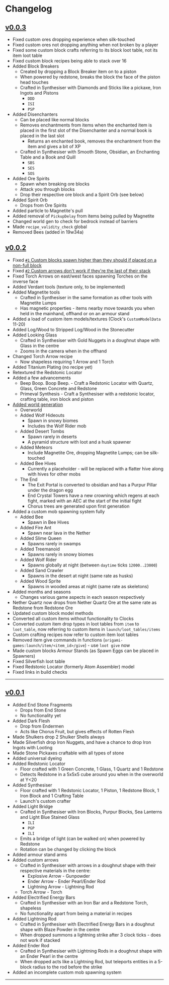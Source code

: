 Changelog
=========

## [v0.0.3](https://github.com/origami-games/launch/tree/v0.0.3)
- Fixed custom ores dropping experience when silk-touched
- Fixed custom ores not dropping anything when not broken by a player
- Fixed some custom block crafts referring to its block loot table, not its item loot table
- Fixed custom block recipes being able to stack over 16
- Added Block Breakers
    - Created by dropping a Block Breaker item on to a piston
    - When powered by redstone, breaks the block the face of the piston head touches
    - Crafted in Synthesiser with Diamonds and Sticks like a pickaxe, Iron Ingots and Pistons
        - `DDD`
        - `ISI`
        - `PSP`
- Added Disenchanters
    - Can be placed like normal blocks
    - Removes enchantments from items when the enchanted item is placed in the first slot of the Disenchanter and a normal book is placed in the last slot
        - Returns an enchanted book, removes the enchantment from the item and gives a bit of XP
    - Crafted in Synthesiser with Smooth Stone, Obsidian, an Enchanting Table and a Book and Quill
        - `SBS`
        - `SES`
        - `SOS`
- Added Ore Spirits
    - Spawn when breaking ore blocks
    - Attack you through blocks
    - Drop their respective ore block and a Spirit Orb (see below)
- Added Spirit Orb
    - Drops from Ore Spirits
- Added particle to Magnetite's pull
- Added removal of `PickupDelay` from items being pulled by Magnetite
- Changed world gen to check for bedrock instead of barriers
- Made `recipe_validity_check` global
- Removed Bees (added in 19w34a)

## [v0.0.2](https://github.com/origami-games/launch/tree/v0.0.2)
- Fixed [`#1` Custom blocks spawn higher than they should if placed on a non-full block](https://github.com/origami-games/launch/issues/1)
- Fixed [`#2` Custom arrows don't work if they're the last of their stack](https://github.com/origami-games/launch/issues/2)
- Fixed Torch Arrows on east/west faces spawning Torches on the inverse face
- Added Verdant tools (texture only, to be implemented)
- Added Magnetite tools
    - Crafted in Synthesiser in the same formation as other tools with Magnetite Lumps
    - Has magnetic properties - items nearby move towards you when held in the mainhand, offhand or on an armour stand
- Added a load of custom item models/textures (Clock's `CustomModelData` 11-20)
- Added Log/Wood to Stripped Log/Wood in the Stonecutter
- Added Looking Glass
    - Crafted in Synthesiser with Gold Nuggets in a doughnut shape with Glass in the centre
    - Zooms in the camera when in the offhand
- Changed Torch Arrow recipe
    - Now shapeless requiring 1 Arrow and 1 Torch
- Added Titanium Plating (no recipe yet)
- Retextured the Redstonic Locator
- Added a few advancements
    - Beep Boop. Boop Beep. - Craft a Redstonic Locator with Quartz, Glass, Green Concrete and Redstone
    - Primeval Synthesis - Craft a Synthesiser with a redstonic locator, crafting table, iron block and piston
- [Added world generation](https://github.com/origami-games/launch/issues/3)
    - Overworld
    - Added Wolf Hideouts
        - Spawn in snowy biomes
        - Includes the Wolf Rider mob
    - Added Desert Tombs
        - Spawn rarely in deserts
        - A pyramid structure with loot and a husk spawner
    - Added Meteors
        - Include Magnetite Ore, dropping Magnetite Lumps; can be silk-touched
    - Added Bee Hives
        - Currently a placeholder - will be replaced with a flatter hive along with hives for other mobs
    - The End
        - The Exit Portal is converted to obsidian and has a Purpur Pillar under the dragon egg
        - End Crystal Towers have a new crowning which regens at each fight, marked with an AEC at the start of the initial fight
        - Chorus trees are generated upon first generation
- Added a custom mob spawning system fully
    - Added Bee
        - Spawn in Bee Hives
    - Added Fire Ant
        - Spawn near lava in the Nether
    - Added Slime Queen
        - Spawns rarely in swamps
    - Added Treemanoid
        - Spawns rarely in snowy biomes
    - Added Wolf Rider
        - Spawns globally at night (between `daytime` ticks `12000..23000`)
    - Added Sand Crawler
        - Spawns in the desert at night (same rate as husks)
    - Added Wood Sprite
        - Spawns in wooded areas at night (same rate as skeletons)
- Added months and seasons
    - Changes various game aspects in each season respectively
- Nether Quartz now drops from Nether Quartz Ore at the same rate as Redstone from Redstone Ore
- Updated custom block model methods
- Converted all custom items without functionality to Clocks
- Converted custom item drop types in loot tables from `item` to `loot_table`, now referring to custom items in `launch/loot_tables/items`
- Custom crafting recipes now refer to custom item loot tables
- Removed item give commands in functions (`origami-games:launch/item/<item_id>/give`) - use `loot give` now
- Made custom blocks Armour Stands (as Spawn Eggs can be placed in Spawners)
- Fixed Silverfish loot table
- Fixed Redstonic Locator (formerly Atom Assembler) model
- Fixed links in build checks

-----

## [v0.0.1](https://github.com/origami-games/launch/tree/v0.0.1)
- Added End Stone Fragments
    - Drops from End Stone
    - No functionality yet
- Added Dark Flesh
    - Drop from Endermen
    - Acts like Chorus Fruit, but gives effects of Rotten Flesh
- Made Shulkers drop 2 Shulker Shells always
- Made Silverfish drop Iron Nuggets, and have a chance to drop Iron Ingots with Looting
- Made Stone Pickaxes craftable with all types of stone
- Added universal dyeing
- Added Redstonic Locator
    - Floor crafted with 1 Green Concrete, 1 Glass, 1 Quartz and 1 Redstone
    - Detects Redstone in a 5x5x5 cube around you when in the overworld at Y<20
- Added Synthesiser
    - Floor crafted with 1 Redstonic Locator, 1 Piston, 1 Redstone Block, 1 Iron Block and 1 Crafting Table
    - Launch's custom crafter
- Added Light Bridge
    - Crafted in Synthesiser with Iron Blocks, Purpur Blocks, Sea Lanterns and Light Blue Stained Glass
        - `ILI`
        - `PGP`
        - `ILI`
    - Emits a bridge of light (can be walked on) when powered by Redstone
    - Rotation can be changed by clicking the block
- Added armour stand arms
- Added custom arrows
    - Crafted in Synthesiser with arrows in a doughnut shape with their respective materials in the centre:
        - Explosive Arrow - Gunpowder
        - Ender Arrow - Ender Pearl/Ender Rod
        - Lightning Arrow - Lightning Rod
    - Torch Arrow - Torch
- Added Electrified Energy Bars
    - Crafted in Synthesiser with an Iron Bar and a Redstone Torch, shapeless
    - No functionality apart from being a material in recipes
- Added Lightning Rod
    - Crafted in Synthesiser with Electrified Energy Bars in a doughnut shape with Blaze Powder in the centre
    - When dropped summons a lightning strike after 3 clock ticks - does not work if stacked
- Added Ender Rod
    - Crafted in Synthesiser with Lightning Rods in a doughnut shape with an Ender Pearl in the centre
    - When dropped acts like a Lightning Rod, but teleports entities in a 5-block radius to the rod before the strike
- Added an incomplete custom mob spawning system

-----
